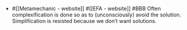- #[[Metamechanic - website]] #[[EFA - website]] #BBB
Often complexification is done so as to (unconsciously) avoid the solution.
Simplification is resisted because we don’t want solutions.